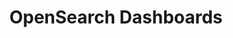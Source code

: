 ---
role: ui
title: OpenSearch Dashboards
artifact_id: opensearch-dashboards
architecture: x64
platform: linux
type: rpm
artifact_url: https://artifacts.opensearch.org/releases/bundle/opensearch-dashboards/2.0.0-rc1/opensearch-dashboards-2.0.0-rc1-linux-x64.rpm
version: 2.0.0-rc1
category: opensearch-dashboards
slug: opensearch-dashboards-2.0.0-rc1-linux-x64-rpm
signature: https://artifacts.opensearch.org/releases/bundle/opensearch-dashboards/2.0.0-rc1/opensearch-dashboards-2.0.0-rc1-linux-x64.rpm.sig
guide: https://opensearch.org/docs/latest/opensearch/install/rpm
---